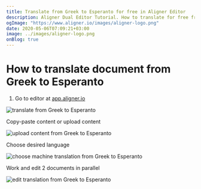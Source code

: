 ```yaml
---
title: Translate from Greek to Esperanto for free in Aligner Editor
description: Aligner Dual Editor Tutorial. How to translate for free from Greek to Esperanto. Aligner is multilingual document management platform. 
ogImage: "https://www.aligner.io/images/aligner-logo.png"
date: 2020-05-06T07:09:21+03:00
image: ../images/aligner-logo.png
onBlog: true
---
```


# How to translate document from Greek to Esperanto

1. Go to editor at [app.aligner.io](https://app.aligner.io "Aligner App web page")

![translate from Greek to Esperanto](../aligner-blank-editor.png "translate from Greek to Esperanto")

Copy-paste content or upload content

![upload content from Greek to Esperanto](../aligner-uploaded-document.png "upload content from Greek to Esperanto")

Choose desired language

![choose machine translation from Greek to Esperanto](../aligner-language-dropdown.png "choose machine translation from Greek to Esperanto")

Work and edit 2 documents in parallel

![edit translation from Greek to Esperanto](../aligner-double-sitded-editor.png "edit translation from Greek to Esperanto")

